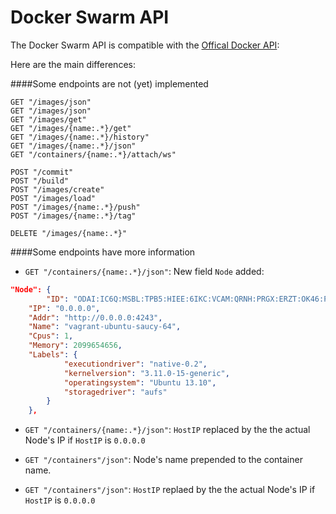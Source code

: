 Docker Swarm API
================

The Docker Swarm API is compatible with the [Offical Docker API](https://docs.docker.com/reference/api/docker_remote_api/):

Here are the main differences:

####Some endpoints are not (yet) implemented

```
GET "/images/json"
GET "/images/json"
GET "/images/get"
GET "/images/{name:.*}/get"
GET "/images/{name:.*}/history"
GET "/images/{name:.*}/json"
GET "/containers/{name:.*}/attach/ws"

POST "/commit"
POST "/build"
POST "/images/create"
POST "/images/load"
POST "/images/{name:.*}/push"
POST "/images/{name:.*}/tag"

DELETE "/images/{name:.*}"
```

####Some endpoints have more information

* `GET "/containers/{name:.*}/json"`: New field `Node` added:

```json
"Node": {
        "ID": "ODAI:IC6Q:MSBL:TPB5:HIEE:6IKC:VCAM:QRNH:PRGX:ERZT:OK46:PMFX",
	"IP": "0.0.0.0",
	"Addr": "http://0.0.0.0:4243",
	"Name": "vagrant-ubuntu-saucy-64",
	"Cpus": 1,
	"Memory": 2099654656,
	"Labels": {
            "executiondriver": "native-0.2",
            "kernelversion": "3.11.0-15-generic",
            "operatingsystem": "Ubuntu 13.10",
            "storagedriver": "aufs"
	    }
    },
```
* `GET "/containers/{name:.*}/json"`: `HostIP` replaced by the the actual Node's IP if `HostIP` is `0.0.0.0`

* `GET "/containers"/json"`: Node's name prepended to the container name.

* `GET "/containers"/json"`: `HostIP` replaed by the the actual Node's IP if `HostIP` is `0.0.0.0`